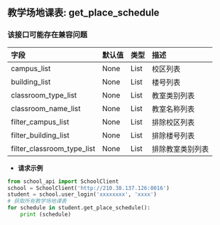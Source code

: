 ## 教学场地课表: get_place_schedule

### **该接口可能存在兼容问题**

| 字段                       | 默认值    |类型         |  描述       |
| :-------------            | :-----    | :-----      | :----       |
| campus_list               | None      | List        | 校区列表    |
| building_list             | None      | List        | 楼号列表    |
| classroom_type_list       | None      | List        | 教室类别列表 |
| classroom_name_list       | None      | List        | 教室名称列表 |
| filter_campus_list        | None      | List        | 排除校区列表 |
| filter_building_list      | None      | List        | 排除楼号列表 |
| filter_classroom_type_list | None     | List        | 排除教室类别列表 |

* **请求示例**

```python
from school_api import SchoolClient
school = SchoolClient('http://210.38.137.126:8016')
student = school.user_login('xxxxxxxx', 'xxxx')
# 获取所有教学场地课表
for schedule in student.get_place_schedule():
    print (schedule)
```
